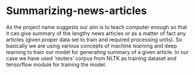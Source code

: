# Summarizing-news-articles
As the project name suggests our aim is to teach computer enough so that it can give summary of the lengthy news articles or as a matter of fact any articles (given proper data set to train and required processing units).
So basically we are using various concepts of machine learning and deep learning to train our model for generating summary of a given article.
In our case we have used ‘reuters’ corpus from NLTK as training dataset and tensorflow module for training the model.
